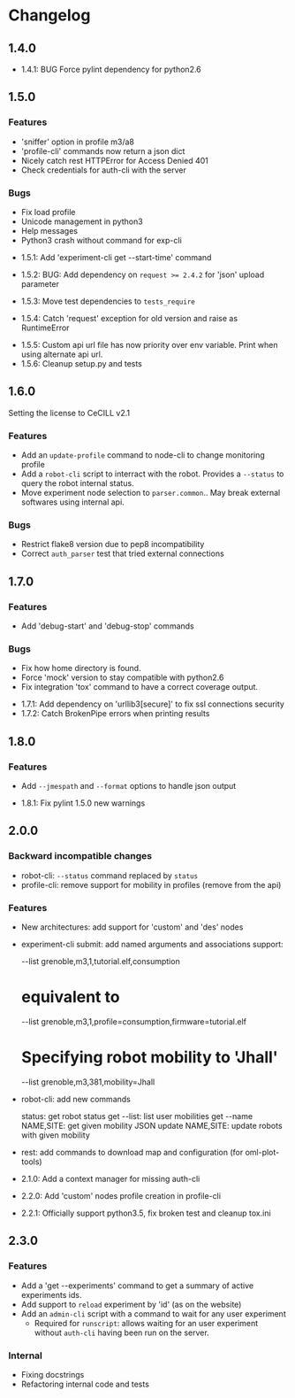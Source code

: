 Changelog
=========

1.4.0
-----

- 1.4.1: BUG Force pylint dependency for python2.6

1.5.0
-----

### Features ###

+ 'sniffer' option in profile m3/a8
+ 'profile-cli' commands now return a json dict
+ Nicely catch rest HTTPError for Access Denied 401
+ Check credentials for auth-cli with the server

### Bugs ###

- Fix load profile
- Unicode management in python3
- Help messages
- Python3 crash without command for exp-cli

+ 1.5.1: Add 'experiment-cli get --start-time' command
- 1.5.2: BUG: Add dependency on `request >= 2.4.2` for 'json' upload parameter
+ 1.5.3: Move test dependencies to `tests_require`
- 1.5.4: Catch 'request' exception for old version and raise as RuntimeError
+ 1.5.5: Custom api url file has now priority over env variable.
         Print when using alternate api url.
+ 1.5.6: Cleanup setup.py and tests


1.6.0
-----

Setting the license to CeCILL v2.1

### Features ###

+ Add an `update-profile` command to node-cli to change monitoring profile
+ Add a `robot-cli` script to interract with the robot.
  Provides a `--status` to query the robot internal status.
+ Move experiment node selection to `parser.common`..
  May break external softwares using internal api.

### Bugs ###

- Restrict flake8 version due to pep8 incompatibility
- Correct `auth_parser` test that tried external connections

1.7.0
-----

### Features ###

+ Add 'debug-start' and 'debug-stop' commands

### Bugs ###

- Fix how home directory is found.
- Force 'mock' version to stay compatible with python2.6
- Fix integration 'tox' command to have a correct coverage output.

+ 1.7.1: Add dependency on 'urllib3[secure]' to fix ssl connections security
+ 1.7.2: Catch BrokenPipe errors when printing results


1.8.0
-----

### Features ###

+ Add `--jmespath` and `--format` options to handle json output

+ 1.8.1: Fix pylint 1.5.0 new warnings


2.0.0
-----

### Backward incompatible changes ###

- robot-cli: `--status` command replaced by `status`
- profile-cli: remove support for mobility in profiles (remove from the api)

### Features ###

+ New architectures: add support for 'custom' and 'des' nodes
+ experiment-cli submit: add named arguments and associations support:

    --list grenoble,m3,1,tutorial.elf,consumption
    # equivalent to
    --list grenoble,m3,1,profile=consumption,firmware=tutorial.elf

    # Specifying robot mobility to 'Jhall'
    --list grenoble,m3,381,mobility=Jhall
+ robot-cli: add new commands

    status: get robot status
    get --list: list user mobilities
    get --name NAME,SITE: get given mobility JSON
    update NAME,SITE: update robots with given mobility

+ rest: add commands to download map and configuration (for oml-plot-tools)

+ 2.1.0: Add a context manager for missing auth-cli
+ 2.2.0: Add 'custom' nodes profile creation in profile-cli
+ 2.2.1: Officially support python3.5, fix broken test and cleanup tox.ini

2.3.0
-----

### Features ###

+ Add a 'get --experiments' command to get a summary of active experiments ids.
+ Add support to `reload` experiment by 'id' (as on the website)
+ Add an `admin-cli` script with a command to wait for any user experiment
    * Required for `runscript`: allows waiting for an user experiment
      without `auth-cli` having been run on the server.

### Internal ###

+ Fixing docstrings
+ Refactoring internal code and tests
